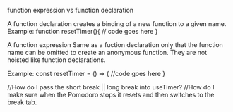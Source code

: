function expression vs function declaration

A function declaration creates a binding of a new function to a given name.
Example: function resetTimer(){
// code goes here
}

A function expression
Same as a fuction declaration only that the function name can be omitted to create an anonymous function.
They are not hoisted like function declarations.

Example:
const resetTimer = () => {
//code goes here
}

//How do I pass the short break || long break into useTimer?
//How do I make sure when the Pomodoro stops it resets and then switches to the break tab.
